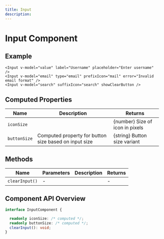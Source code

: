 ```yaml
---
title: Input
description: 
---
```


# Input Component



## Example

```vue
<Input v-model="value" label="Username" placeholder="Enter username" />
<Input v-model="email" type="email" prefixIcon="mail" error="Invalid email format" />
<Input v-model="search" suffixIcon="search" showClearButton />
```

## Computed Properties

| Name | Description | Returns |
|------|-------------|---------|
| `iconSize` |  | {number} Size of icon in pixels |
| `buttonSize` | Computed property for button size based on input size | {string} Button size variant |

## Methods

| Name | Parameters | Description | Returns |
|------|------------|-------------|---------|
| `clearInput()` | - |  | - |

## Component API Overview

```typescript
interface InputComponent {

  readonly iconSize: /* computed */;
  readonly buttonSize: /* computed */;
  clearInput(): void;
}
```

